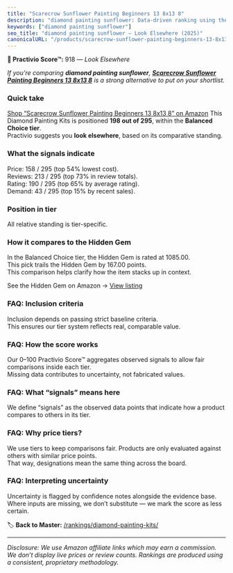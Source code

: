 ```yaml
---
title: "Scarecrow Sunflower Painting Beginners 13 8x13 8"
description: "diamond painting sunflower: Data-driven ranking using the Practivio Score™. Positioned by quality, value, demand, findability, momentum."
keywords: ["diamond painting sunflower"]
seo_title: "diamond painting sunflower — Look Elsewhere (2025)"
canonicalURL: "/products/scarecrow-sunflower-painting-beginners-13-8x13-8-B0F6VH6WQH/"
---
```


**🚫 Practivio Score™:** 918 — _Look Elsewhere_


*If you're comparing **diamond painting sunflower**, **[Scarecrow Sunflower Painting Beginners 13 8x13 8](https://www.amazon.com/dp/B0F6VH6WQH?tag=practivio-20)** is a strong alternative to put on your shortlist.*
### Quick take
[Shop “Scarecrow Sunflower Painting Beginners 13 8x13 8” on Amazon](https://www.amazon.com/dp/B0F6VH6WQH?tag=practivio-20)
This Diamond Painting Kits is positioned **198 out of 295**, within the **Balanced Choice tier**.  
Practivio suggests you **look elsewhere**, based on its comparative standing.

### What the signals indicate
Price: 158 / 295 (top 54% lowest cost).  
Reviews: 213 / 295 (top 73% in review totals).  
Rating: 190 / 295 (top 65% by average rating).  
Demand: 43 / 295 (top 15% by recent sales).

### Position in tier
All relative standing is tier-specific.

### How it compares to the Hidden Gem
In the Balanced Choice tier, the Hidden Gem is rated at 1085.00.  
This pick trails the Hidden Gem by 167.00 points.  
This comparison helps clarify how the item stacks up in context.  

See the Hidden Gem on Amazon → [View listing](https://www.amazon.com/dp/B07P5YDBZR?tag=practivio-20)

### FAQ: Inclusion criteria
Inclusion depends on passing strict baseline criteria.  
This ensures our tier system reflects real, comparable value.

### FAQ: How the score works
Our 0–100 Practivio Score™ aggregates observed signals to allow fair comparisons inside each tier.  
Missing data contributes to uncertainty, not fabricated values.

### FAQ: What “signals” means here
We define “signals” as the observed data points that indicate how a product compares to others in its tier.

### FAQ: Why price tiers?
We use tiers to keep comparisons fair. Products are only evaluated against others with similar price points.  
That way, designations mean the same thing across the board.

### FAQ: Interpreting uncertainty
Uncertainty is flagged by confidence notes alongside the evidence base.  
Where inputs are missing, we don’t substitute — we mark the score as less certain.


🏷️ **Back to Master:** [/rankings/diamond-painting-kits/](/rankings/diamond-painting-kits/)

---
_Disclosure: We use Amazon affiliate links which may earn a commission. We don’t display live prices or review counts. Rankings are produced using a consistent, proprietary methodology._
